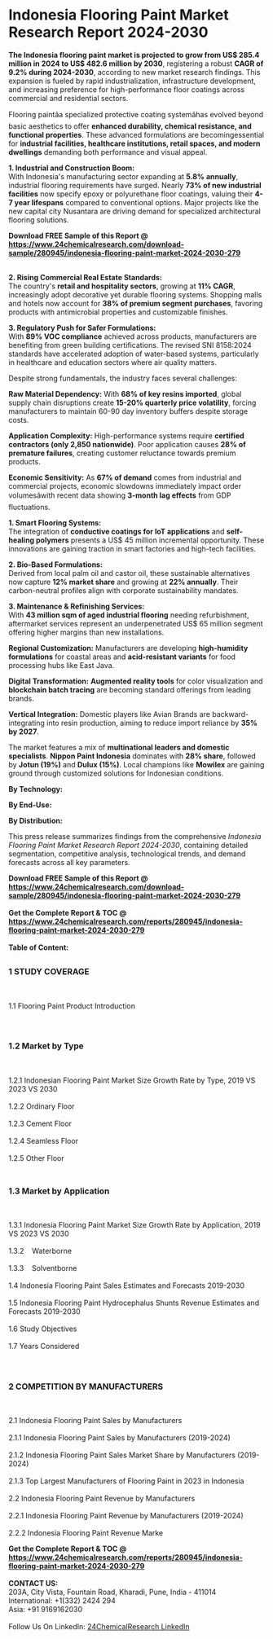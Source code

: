 <h1>Indonesia Flooring Paint  Market Research Report 2024-2030</h1><p><strong>The Indonesia flooring paint market is projected to grow from US$ 285.4 million in 2024 to US$ 482.6 million by 2030</strong>, registering a robust <strong>CAGR of 9.2% during 2024-2030</strong>, according to new market research findings. This expansion is fueled by rapid industrialization, infrastructure development, and increasing preference for high-performance floor coatings across commercial and residential sectors.</p><p>Flooring paintâa specialized protective coating systemâhas evolved beyond basic aesthetics to offer <strong>enhanced durability, chemical resistance, and functional properties</strong>. These advanced formulations are becomingessential for <strong>industrial facilities, healthcare institutions, retail spaces, and modern dwellings</strong> demanding both performance and visual appeal.</p><p><strong>1. Industrial and Construction Boom:</strong><br>
With Indonesia's manufacturing sector expanding at <strong>5.8% annually</strong>, industrial flooring requirements have surged. Nearly <strong>73% of new industrial facilities</strong> now specify epoxy or polyurethane floor coatings, valuing their <strong>4-7 year lifespans</strong> compared to conventional options. Major projects like the new capital city Nusantara are driving demand for specialized architectural flooring solutions.</p><div><b>Download FREE Sample of this Report @ 
            <a href="https://www.24chemicalresearch.com/download-sample/280945/indonesia-flooring-paint-market-2024-2030-279">
            https://www.24chemicalresearch.com/download-sample/280945/indonesia-flooring-paint-market-2024-2030-279</a></b></div><br><p><strong>2. Rising Commercial Real Estate Standards:</strong><br>
The country's <strong>retail and hospitality sectors</strong>, growing at <strong>11% CAGR</strong>, increasingly adopt decorative yet durable flooring systems. Shopping malls and hotels now account for <strong>38% of premium segment purchases</strong>, favoring products with antimicrobial properties and customizable finishes.</p><p><strong>3. Regulatory Push for Safer Formulations:</strong><br>
With <strong>89% VOC compliance</strong> achieved across products, manufacturers are benefiting from green building certifications. The revised SNI 8158:2024 standards have accelerated adoption of water-based systems, particularly in healthcare and education sectors where air quality matters.</p><p>Despite strong fundamentals, the industry faces several challenges:</p><p><strong>Raw Material Dependency:</strong> With <strong>68% of key resins imported</strong>, global supply chain disruptions create <strong>15-20% quarterly price volatility</strong>, forcing manufacturers to maintain 60-90 day inventory buffers despite storage costs.</p><p><strong>Application Complexity:</strong> High-performance systems require <strong>certified contractors (only 2,850 nationwide)</strong>. Poor application causes <strong>28% of premature failures</strong>, creating customer reluctance towards premium products.</p><p><strong>Economic Sensitivity:</strong> As <strong>67% of demand</strong> comes from industrial and commercial projects, economic slowdowns immediately impact order volumesâwith recent data showing <strong>3-month lag effects</strong> from GDP fluctuations.</p><p><strong>1. Smart Flooring Systems:</strong><br>
The integration of <strong>conductive coatings for IoT applications</strong> and <strong>self-healing polymers</strong> presents a US$ 45 million incremental opportunity. These innovations are gaining traction in smart factories and high-tech facilities.</p><p><strong>2. Bio-Based Formulations:</strong><br>
Derived from local palm oil and castor oil, these sustainable alternatives now capture <strong>12% market share</strong> and growing at <strong>22% annually</strong>. Their carbon-neutral profiles align with corporate sustainability mandates.</p><p><strong>3. Maintenance &amp; Refinishing Services:</strong><br>
With <strong>43 million sqm of aged industrial flooring</strong> needing refurbishment, aftermarket services represent an underpenetrated US$ 65 million segment offering higher margins than new installations.</p><p><strong>Regional Customization:</strong> Manufacturers are developing <strong>high-humidity formulations</strong> for coastal areas and <strong>acid-resistant variants</strong> for food processing hubs like East Java.</p><p><strong>Digital Transformation:</strong> <strong>Augmented reality tools</strong> for color visualization and <strong>blockchain batch tracing</strong> are becoming standard offerings from leading brands.</p><p><strong>Vertical Integration:</strong> Domestic players like Avian Brands are backward-integrating into resin production, aiming to reduce import reliance by <strong>35% by 2027</strong>.</p><p>The market features a mix of <strong>multinational leaders and domestic specialists</strong>. <strong>Nippon Paint Indonesia</strong> dominates with <strong>28% share</strong>, followed by <strong>Jotun (19%)</strong> and <strong>Dulux (15%)</strong>. Local champions like <strong>Mowilex</strong> are gaining ground through customized solutions for Indonesian conditions.</p><p><strong>By Technology:</strong></p><p><strong>By End-Use:</strong></p><p><strong>By Distribution:</strong></p><p>This press release summarizes findings from the comprehensive <em>Indonesia Flooring Paint Market Research Report 2024-2030</em>, containing detailed segmentation, competitive analysis, technological trends, and demand forecasts across all key parameters.</p><div><b>Download FREE Sample of this Report @ 
            <a href="https://www.24chemicalresearch.com/download-sample/280945/indonesia-flooring-paint-market-2024-2030-279">
            https://www.24chemicalresearch.com/download-sample/280945/indonesia-flooring-paint-market-2024-2030-279</a></b></div><br><div><b>Get the Complete Report & TOC @ 
            <a href="https://www.24chemicalresearch.com/reports/280945/indonesia-flooring-paint-market-2024-2030-279">
            https://www.24chemicalresearch.com/reports/280945/indonesia-flooring-paint-market-2024-2030-279</a></b></div><br>
            <b>Table of Content:</b><p><h2><span style="font-size:16px"><strong>1 STUDY COVERAGE</strong></span></h2><br />
<p>1.1 Flooring Paint  Product Introduction</p><br />
<h2><span style="font-size:16px"><strong>1.2 Market by Type</strong></span></h2><br />
<p>1.2.1 Indonesian Flooring Paint  Market Size Growth Rate by Type, 2019 VS 2023 VS 2030<br /><br />
1.2.2 Ordinary Floor&nbsp;&nbsp; &nbsp;<br /><br />
1.2.3 Cement Floor<br /><br />
1.2.4 Seamless Floor<br /><br />
1.2.5 Other Floor<br /><br />
<h2><span style="font-size:16px"><strong>1.3 Market by Application</strong></span></h2><br />
<p>1.3.1 Indonesia Flooring Paint  Market Size Growth Rate by Application, 2019 VS 2023 VS 2030<br /><br />
1.3.2&nbsp;&nbsp; &nbsp;Waterborne<br /><br />
1.3.3&nbsp;&nbsp; &nbsp;Solventborne<br /><br />
1.4 Indonesia Flooring Paint  Sales Estimates and Forecasts 2019-2030<br /><br />
1.5 Indonesia Flooring Paint  Hydrocephalus Shunts Revenue Estimates and Forecasts 2019-2030<br /><br />
1.6 Study Objectives<br /><br />
1.7 Years Considered</p><br />
<h2><span style="font-size:16px"><strong>2 COMPETITION BY MANUFACTURERS</strong></span></h2><br />
<p>2.1 Indonesia Flooring Paint  Sales by Manufacturers<br /><br />
2.1.1 Indonesia Flooring Paint  Sales by Manufacturers (2019-2024)<br /><br />
2.1.2 Indonesia Flooring Paint  Sales Market Share by Manufacturers (2019-2024)<br /><br />
2.1.3 Top Largest Manufacturers of Flooring Paint  in 2023 in Indonesia<br /><br />
2.2 Indonesia Flooring Paint  Revenue by Manufacturers<br /><br />
2.2.1 Indonesia Flooring Paint  Revenue by Manufacturers (2019-2024)<br /><br />
2.2.2 Indonesia Flooring Paint  Revenue Marke</p><div><b>Get the Complete Report & TOC @ 
            <a href="https://www.24chemicalresearch.com/reports/280945/indonesia-flooring-paint-market-2024-2030-279">
            https://www.24chemicalresearch.com/reports/280945/indonesia-flooring-paint-market-2024-2030-279</a></b></div><br><b>CONTACT US:</b><br>
            203A, City Vista, Fountain Road, Kharadi, Pune, India - 411014<br>
            International: +1(332) 2424 294<br>
            Asia: +91 9169162030 <br><br>
            Follow Us On LinkedIn: <a href="https://www.linkedin.com/company/24chemicalresearch/">24ChemicalResearch LinkedIn</a>